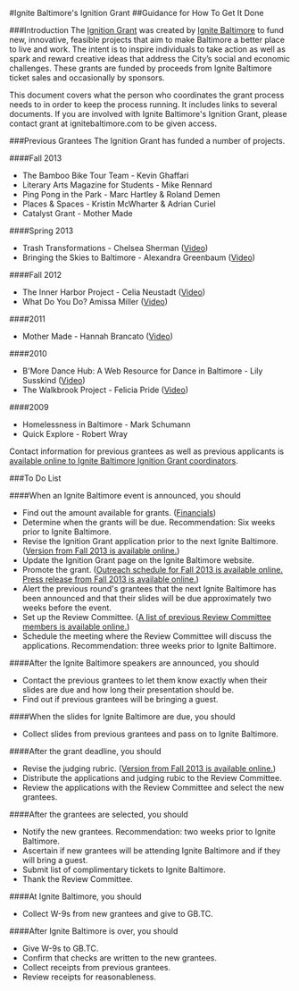 #Ignite Baltimore's Ignition Grant
##Guidance for How To Get It Done

###Introduction
The [Ignition Grant](http://www.ignitebaltimore.com/grant) was created by [Ignite Baltimore](http://www.ignitebaltimore.com/) to fund new, innovative, feasible projects that aim to make Baltimore a better place to live and work. The intent is to inspire individuals to take action as well as spark and reward creative ideas that address the City’s social and economic challenges. These grants are funded by proceeds from Ignite Baltimore ticket sales and occasionally by sponsors.

This document covers what the person who coordinates the grant process needs to in order to keep the process running. It includes links to several documents. If you are involved with Ignite Baltimore's Ignition Grant, please contact grant at ignitebaltimore.com to be given access.

###Previous Grantees
The Ignition Grant has funded a number of projects.

####Fall 2013
* The Bamboo Bike Tour Team - Kevin Ghaffari
* Literary Arts Magazine for Students - Mike Rennard
* Ping Pong in the Park - Marc Hartley & Roland Demen
* Places & Spaces - Kristin McWharter & Adrian Curiel
* Catalyst Grant - Mother Made

####Spring 2013
* Trash Transformations - Chelsea Sherman ([Video](http://www.youtube.com/watch?v=LQrf13kKhkk))
* Bringing the Skies to Baltimore - Alexandra Greenbaum ([Video](http://www.youtube.com/watch?v=LQrf13kKhkk))

####Fall 2012
* The Inner Harbor Project - Celia Neustadt ([Video](http://www.youtube.com/watch?v=GIpH3WE8gE4))
* What Do You Do? Amissa Miller ([Video](http://www.youtube.com/watch?v=GIpH3WE8gE4))

####2011
* Mother Made - Hannah Brancato ([Video](http://www.youtube.com/watch?v=5LeJTBJJ-UY))

####2010
* B'More Dance Hub: A Web Resource for Dance in Baltimore - Lily Susskind ([Video](http://www.youtube.com/watch?v=J8fgCNsDSGQ))
* The Walkbrook Project - Felicia Pride ([Video](http://www.youtube.com/watch?v=GWXCEH2rm4c))

####2009
* Homelessness in Baltimore - Mark Schumann
* Quick Explore - Robert Wray

Contact information for previous grantees as well as previous applicants is [available online to Ignite Baltimore Ignition Grant coordinators](https://docs.google.com/spreadsheet/ccc?key=0AnSED3Uiz1PodGxaLUFKWU1jSmlOQ0dwbWowQ1JxbGc#gid=0).

###To Do List

####When an Ignite Baltimore event is announced, you should
* Find out the amount available for grants. ([Financials](https://docs.google.com/spreadsheet/ccc?key=0As0oer0O-4T5dHIzbFBLY3JJeks0WkU5Y3ZpNUZjMGc&usp=drive_web#gid=0))
* Determine when the grants will be due. Recommendation: Six weeks prior to Ignite Baltimore.
* Revise the Ignition Grant application prior to the next Ignite Baltimore. ([Version from Fall 2013 is available online.](https://docs.google.com/document/d/14u1dJ3HESYNcWDnYyPTIx_Htb15LWxsvKWSC2sscmgY/edit)) 
* Update the Ignition Grant page on the Ignite Baltimore website.
* Promote the grant. ([Outreach schedule for Fall 2013 is available online.](https://docs.google.com/document/d/185qiXQgEzoa6CPETWZB4DLCU0oeIWLlm2EQDbUNYEY4/edit) [Press release from Fall 2013 is available online.](https://docs.google.com/document/d/1F14zLeLi8L7SdUWQiKD6UwdNpYYPsCkH56CVRt8ubWU/edit))
* Alert the previous round's grantees that the next Ignite Baltimore has been announced and that their slides will be due approximately two weeks before the event.
* Set up the Review Committee. ([A list of previous Review Committee members is available online.](https://docs.google.com/spreadsheet/ccc?key=0AnSED3Uiz1PodGxaLUFKWU1jSmlOQ0dwbWowQ1JxbGc#gid=2))
* Schedule the meeting where the Review Committee will discuss the applications. Recommendation: three weeks prior to Ignite Baltimore.

####After the Ignite Baltimore speakers are announced, you should
* Contact the previous grantees to let them know exactly when their slides are due and how long their presentation should be.
* Find out if previous grantees will be bringing a guest.

####When the slides for Ignite Baltimore are due, you should
* Collect slides from previous grantees and pass on to Ignite Baltimore.

####After the grant deadline, you should
* Revise the judging rubric. ([Version from Fall 2013 is available online.](https://drive.google.com/#folders/0B3SED3Uiz1PocDhqN2dRMmIwMWs))
* Distribute the applications and judging rubic to the Review Committee.
* Review the applications with the Review Committee and select the new grantees.

####After the grantees are selected, you should
* Notify the new grantees. Recommendation: two weeks prior to Ignite Baltimore.
* Ascertain if new grantees will be attending Ignite Baltimore and if they will bring a guest.
* Submit list of complimentary tickets to Ignite Baltimore.
* Thank the Review Committee.

####At Ignite Baltimore, you should
* Collect W-9s from new grantees and give to GB.TC.

####After Ignite Baltimore is over, you should
* Give W-9s to GB.TC.
* Confirm that checks are written to the new grantees.
* Collect receipts from previous grantees.
* Review receipts for reasonableness.

